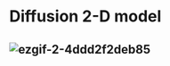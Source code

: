 # Diffusion 2-D model 
##  ![ezgif-2-4ddd2f2deb85](https://user-images.githubusercontent.com/65539515/126078948-2501eaf8-daad-41e9-8c95-6d4841c3f272.gif)
